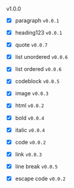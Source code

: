 v1.0.0
- [x] paragraph `v0.0.1`
- [x] heading123 `v0.0.1`
- [x] quote `v0.0.7`
- [x] list unordered `v0.0.6`
- [x] list ordered `v0.0.6`
- [x] codeblock `v0.0.5`
- [x] image `v0.0.3`
- [x] html `v0.0.2`

- [x] bold `v0.0.4`
- [x] italic `v0.0.4`
- [x] code `v0.0.2`
- [x] link `v0.0.3`
- [x] line break `v0.0.5`

- [x] escape code `v0.0.2`